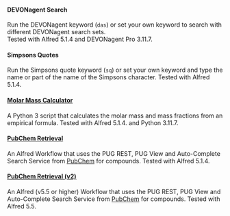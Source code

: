 #### DEVONagent Search    
Run the DEVONagent keyword (`das`) or set your own keyword to search with different DEVONagent search sets.    
Tested with Alfred 5.1.4 and DEVONagent Pro 3.11.7.    

#### Simpsons Quotes
Run the Simpsons quote keyword (`sq`) or set your own keyword and type the name or part of the name of the Simpsons character.
Tested with Alfred 5.1.4.    

#### [Molar Mass Calculator](https://github.com/radi0sus/Alfred_Workflows/tree/main/molar_mass_calculator)
A Python 3 script that calculates the molar mass and mass fractions from an empirical formula.
Tested with Alfred 5.1.4. and Python 3.11.7.

#### [PubChem Retrieval](https://github.com/radi0sus/Alfred_Workflows/tree/main/pubchem_retrieve)
An Alfred Workflow that uses the PUG REST, PUG View and Auto-Complete Search Service from 
[PubChem](https://pubchem.ncbi.nlm.nih.gov) for compounds. 
Tested with Alfred 5.1.4. 

#### [PubChem Retrieval (v2)](https://github.com/radi0sus/Alfred_Workflows/tree/main/pubchem_retrieve2)
An Alfred (v5.5 or higher) Workflow that uses the PUG REST, PUG View and Auto-Complete Search Service from 
[PubChem](https://pubchem.ncbi.nlm.nih.gov) for compounds. 
Tested with Alfred 5.5.
